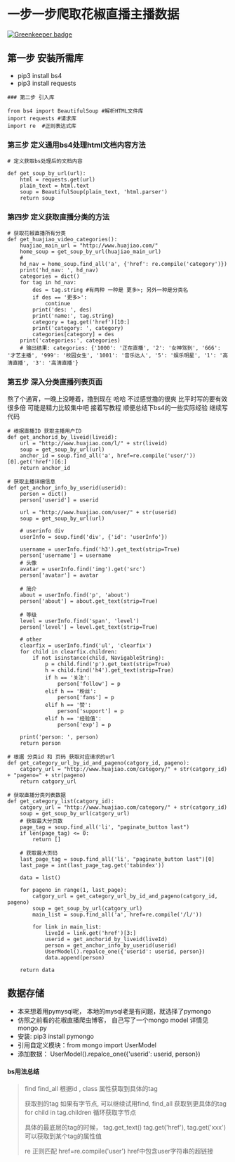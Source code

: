 # 一步一步爬取花椒直播主播数据

[![Greenkeeper badge](https://badges.greenkeeper.io/NextZeus/spiderHuajiaoAnchor.svg)](https://greenkeeper.io/)

## 第一步 安装所需库
* pip3 install bs4
* pip3 install requests

```
### 第二步 引入库

from bs4 import BeautifulSoup #解析HTML文件库
import requests #请求库
import re  #正则表达式库

```

### 第三步 定义通用bs4处理html文档内容方法
```
# 定义获取bs处理后的文档内容

def get_soup_by_url(url):
    html = requests.get(url)
    plain_text = html.text
    soup = BeautifulSoup(plain_text, 'html.parser')
    return soup

```

### 第四步 定义获取直播分类的方法
```
# 获取花椒直播所有分类
def get_huajiao_video_categories():
    huajiao_main_url = "http://www.huajiao.com/"
    home_soup = get_soup_by_url(huajiao_main_url)
    #
    hd_nav = home_soup.find_all('a', {'href': re.compile('category')})
    print('hd_nav: ', hd_nav)
    categories = dict()
    for tag in hd_nav:
        des = tag.string #有两种 一种是 更多>; 另外一种是分类名
        if des == '更多>':
            continue
        print('des: ', des)
        print('name:', tag.string)
        category = tag.get('href')[10:]
        print('category: ', category)
        categories[category] = des
    print('categories:', categories)
    # 输出结果: categories: {'1000': '正在直播', '2': '女神驾到', '666': '才艺主播', '999': '校园女生', '1001': '音乐达人', '5': '娱乐明星', '1': '高清直播', '3': '高清直播'}

```

### 第五步 深入分类直播列表页面 
熬了个通宵，一晚上没睡着，撸到现在 哈哈 不过感觉撸的很爽 比平时写的要有效很多倍 可能是精力比较集中吧 接着写教程
顺便总结下bs4的一些实际经验
继续写代码

```
# 根据直播ID 获取主播用户ID
def get_anchorid_by_liveid(liveid):
    url = "http://www.huajiao.com/l/" + str(liveid)
    soup = get_soup_by_url(url)
    anchor_id = soup.find_all('a', href=re.compile('user/'))[0].get('href')[6:]
    return anchor_id

# 获取主播详细信息
def get_anchor_info_by_userid(userid):
    person = dict()
    person['userid'] = userid

    url = "http://www.huajiao.com/user/" + str(userid)
    soup = get_soup_by_url(url)

    # userinfo div
    userInfo = soup.find('div', {'id': 'userInfo'})

    username = userInfo.find('h3').get_text(strip=True)
    person['username'] = username
    # 头像
    avatar = userInfo.find('img').get('src')
    person['avatar'] = avatar

    # 简介
    about = userInfo.find('p', 'about')
    person['about'] = about.get_text(strip=True)

    # 等级
    level = userInfo.find('span', 'level')
    person['level'] = level.get_text(strip=True)

    # other
    clearfix = userInfo.find('ul', 'clearfix')
    for child in clearfix.children:
        if not isinstance(child, NavigableString):
            p = child.find('p').get_text(strip=True)
            h = child.find('h4').get_text(strip=True)
            if h == '关注':
                person['follow'] = p
            elif h == '粉丝':
                person['fans'] = p
            elif h == '赞':
                person['support'] = p
            elif h == '经验值':
                person['exp'] = p

    print('person: ', person)
    return person

# 根据 分类id 和 页码 获取对应请求的url
def get_category_url_by_id_and_pageno(catgory_id, pageno):
    catgory_url = "http://www.huajiao.com/category/" + str(catgory_id) + "pageno=" + str(pageno)
    return catgory_url

# 获取直播分类列表数据
def get_category_list(catgory_id):
    catgory_url = "http://www.huajiao.com/category/" + str(catgory_id)
    soup = get_soup_by_url(catgory_url)
    # 获取最大分页数
    page_tag = soup.find_all('li', "paginate_button last")
    if len(page_tag) <= 0:
        return []

    # 获取最大页码
    last_page_tag = soup.find_all('li', "paginate_button last")[0]
    last_page = int(last_page_tag.get('tabindex'))

    data = list()

    for pageno in range(1, last_page):
        catgory_url = get_category_url_by_id_and_pageno(catgory_id, pageno)
        soup = get_soup_by_url(catgory_url)
        main_list = soup.find_all('a', href=re.compile('/l/'))

        for link in main_list:
            liveId = link.get('href')[3:]
            userid = get_anchorid_by_liveid(liveId)
            person = get_anchor_info_by_userid(userid)
            UserModel().repalce_one({'userid': userid, person})
            data.append(person)

    return data

```

## 数据存储
* 本来想着用pymysql呢， 本地的mysql老是有问题，就选择了pymongo
* 仿照之前看的花椒直播爬虫博客， 自己写了一个mongo model 详情见mongo.py
* 安装: pip3 install pymongo
* 引用自定义模块：from mongo import UserModel
* 添加数据： UserModel().repalce_one({'userid': userid, person})



#### bs用法总结

> find find_all 根据id , class 属性获取到具体的tag
>
> 获取到的tag 如果有字节点, 可以继续试用find, find_all 获取到更具体的tag  for child in tag.children 循环获取字节点
>
> 具体的最底层的tag的时候， tag.get_text() tag.get('href'), tag.get('xxx') 可以获取到某个tag的属性值
>
> re 正则匹配 href=re.compile('user') href中包含user字符串的超链接
